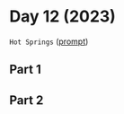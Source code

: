 # Day 12 (2023)

`Hot Springs` ([prompt](https://adventofcode.com/2023/day/12))

## Part 1

## Part 2

